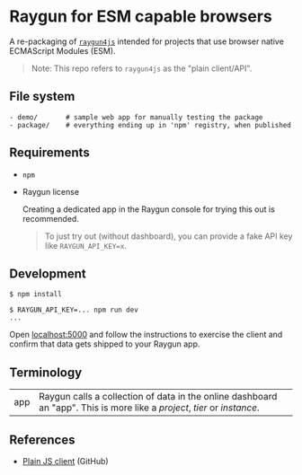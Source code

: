 # Raygun for ESM capable browsers

A re-packaging of [`raygun4js`](https://www.npmjs.com/package/raygun4js) intended for projects that use browser native ECMAScript Modules (ESM).

>Note: This repo refers to `raygun4js` as the "plain client/API".


## File system

```
- demo/       # sample web app for manually testing the package
- package/    # everything ending up in 'npm' registry, when published
```


## Requirements

- `npm`
- Raygun license

   Creating a dedicated app in the Raygun console for trying this out is recommended. 
   
   >To just try out (without dashboard), you can provide a fake API key like `RAYGUN_API_KEY=x`.


## Development

```
$ npm install
```

```
$ RAYGUN_API_KEY=... npm run dev
...
```

Open [localhost:5000](http://localhost:5000) and follow the instructions to exercise the client and confirm that data gets shipped to your Raygun app.


## Terminology

|||
|---|---|
|app|Raygun calls a collection of data in the online dashboard an "app". This is more like a *project*, *tier* or *instance*.|


## References

- [Plain JS client](https://github.com/MindscapeHQ/raygun4js) (GitHub)

